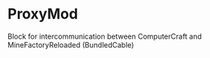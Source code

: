 ProxyMod
========

Block for intercommunication between ComputerCraft and MineFactoryReloaded (BundledCable)
